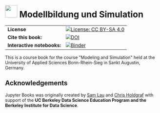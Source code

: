 # <img src="content/images/logo/favicon.ico" width=40 /> Modellbildung und Simulation

| | |
|--|--|
| **License** | [![License: CC BY-SA 4.0](https://upload.wikimedia.org/wikipedia/commons/d/d0/CC-BY-SA_icon.svg)](https://creativecommons.org/licenses/by-sa/4.0/) |
| **Cite this book:** | [![DOI](https://zenodo.org/badge/DOI/10.5281/zenodo.2560551.svg)](https://doi.org/10.5281/zenodo.2560551) |
| **Interactive notebooks:** | [![Binder](https://mybinder.org/badge_logo.svg)](https://mybinder.org/v2/gh/joergbrech/Modellbildung-und-Simulation/master) |

This is a course book for the course "Modeling and Simulation" held at the University of Applied Sciences Bonn-Rhein-Sieg in Sankt Augustin, Germany. 

## Acknowledgements

Jupyter Books was originally created by [Sam Lau][sam] and [Chris Holdgraf][chris]
with support of the **UC Berkeley Data Science Education Program and the Berkeley
Institute for Data Science**.

[sam]: http://www.samlau.me/
[chris]: https://predictablynoisy.com
